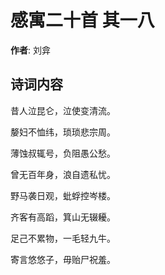 # 感寓二十首  其一八

**作者**: 刘弇

## 诗词内容

昔人泣昆仑，泣使变清流。

嫠妇不恤纬，琐琐悲宗周。

薄蚀叔辄号，负阻愚公愁。

曾无百年身，浪自遗私忧。

野马袭日观，蚍蜉控岑楼。

齐客有高蹈，箕山无辍耰。

足己不累物，一毛轻九牛。

寄言悠悠子，毋贻尸祝羞。

